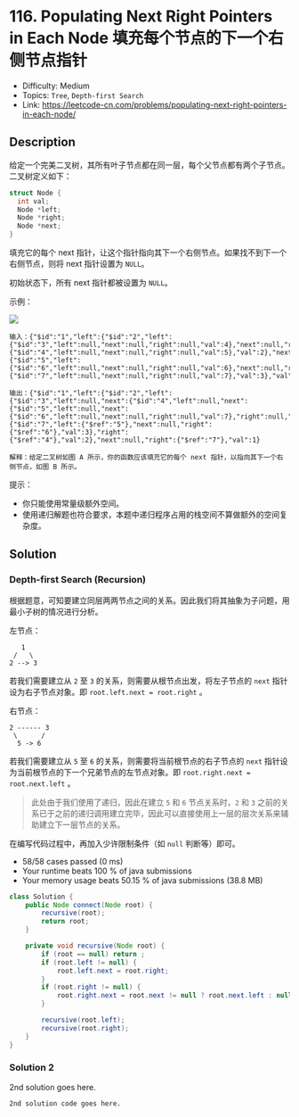 # 116. Populating Next Right Pointers in Each Node 填充每个节点的下一个右侧节点指针

- Difficulty: Medium
- Topics: `Tree`, `Depth-first Search`
- Link: https://leetcode-cn.com/problems/populating-next-right-pointers-in-each-node/

## Description

给定一个完美二叉树，其所有叶子节点都在同一层，每个父节点都有两个子节点。二叉树定义如下：

```c
struct Node {
  int val;
  Node *left;
  Node *right;
  Node *next;
}
```
填充它的每个 next 指针，让这个指针指向其下一个右侧节点。如果找不到下一个右侧节点，则将 next 指针设置为 `NULL`。

初始状态下，所有 next 指针都被设置为 `NULL`。


示例：

![](https://assets.leetcode.com/uploads/2019/02/14/116_sample.png)


```
输入：{"$id":"1","left":{"$id":"2","left":{"$id":"3","left":null,"next":null,"right":null,"val":4},"next":null,"right":{"$id":"4","left":null,"next":null,"right":null,"val":5},"val":2},"next":null,"right":{"$id":"5","left":{"$id":"6","left":null,"next":null,"right":null,"val":6},"next":null,"right":{"$id":"7","left":null,"next":null,"right":null,"val":7},"val":3},"val":1}

输出：{"$id":"1","left":{"$id":"2","left":{"$id":"3","left":null,"next":{"$id":"4","left":null,"next":{"$id":"5","left":null,"next":{"$id":"6","left":null,"next":null,"right":null,"val":7},"right":null,"val":6},"right":null,"val":5},"right":null,"val":4},"next":{"$id":"7","left":{"$ref":"5"},"next":null,"right":{"$ref":"6"},"val":3},"right":{"$ref":"4"},"val":2},"next":null,"right":{"$ref":"7"},"val":1}

解释：给定二叉树如图 A 所示，你的函数应该填充它的每个 next 指针，以指向其下一个右侧节点，如图 B 所示。
```

提示：

- 你只能使用常量级额外空间。
- 使用递归解题也符合要求，本题中递归程序占用的栈空间不算做额外的空间复杂度。

## Solution

### Depth-first Search (Recursion)

根据题意，可知要建立同层两两节点之间的关系。因此我们将其抽象为子问题，用最小子树的情况进行分析。

左节点：

```
   1
 /   \
2 --> 3
```

若我们需要建立从 `2` 至 `3` 的关系，则需要从根节点出发，将左子节点的 `next` 指针设为右子节点对象。即 `root.left.next = root.right` 。

右节点：

```
2 ------ 3
 \      /
  5 -> 6
```

若我们需要建立从 `5` 至 `6` 的关系，则需要将当前根节点的右子节点的 `next` 指针设为当前根节点的下一个兄弟节点的左节点对象。即 `root.right.next = root.next.left` 。

> 此处由于我们使用了递归，因此在建立 `5` 和 `6` 节点关系时，`2` 和 `3` 之前的关系已于之前的递归调用建立完毕，因此可以直接使用上一层的层次关系来辅助建立下一层节点的关系。

在编写代码过程中，再加入少许限制条件（如 `null` 判断等）即可。

- 58/58 cases passed (0 ms)
- Your runtime beats 100 % of java submissions
- Your memory usage beats 50.15 % of java submissions (38.8 MB)

```java
class Solution {
    public Node connect(Node root) {
        recursive(root);
        return root;
    }

    private void recursive(Node root) {
        if (root == null) return ;
        if (root.left != null) {
            root.left.next = root.right;
        }
        if (root.right != null) {
            root.right.next = root.next != null ? root.next.left : null;
        }

        recursive(root.left);
        recursive(root.right);
    }
}
```

### Solution 2

2nd solution goes here.

```lang
2nd solution code goes here.
```